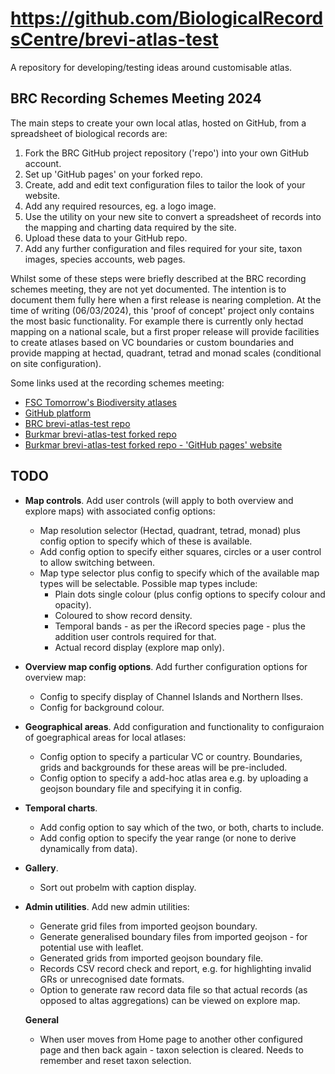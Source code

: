 # https://github.com/BiologicalRecordsCentre/brevi-atlas-test

A repository for developing/testing ideas around customisable atlas.

## BRC Recording Schemes Meeting 2024
The main steps to create your own local atlas, hosted on GitHub, from a spreadsheet of biological records are:
1. Fork the BRC GitHub project repository ('repo') into your own GitHub account.
2. Set up 'GitHub pages' on your forked repo.
3. Create, add and edit text configuration files to tailor the look of your website.
4. Add any required resources, eg. a logo image.
5. Use the utility on your new site to convert a spreadsheet of records into the mapping and charting data required by the site.
6. Upload these data to your GitHub repo.
7. Add any further configuration and  files required for your site, taxon images, species accounts, web pages.

Whilst some of these steps were briefly described at the BRC recording schemes meeting, they are not yet documented. The intention is to document them fully here when a first release is nearing completion. At the time of writing (06/03/2024), this 'proof of concept' 
project only contains the most basic functionality. For example there is currently only hectad mapping on a national scale, but a
first proper release will provide facilities to create atlases based on VC boundaries or custom boundaries and provide mapping at 
hectad, quadrant, tetrad and monad scales (conditional on site configuration).

Some links used at the recording schemes meeting:

<ul>
 <li>
      <a target="_blank" href="https://www.fscbiodiversity.uk/fullscreen/springtailatlas">
          FSC Tomorrow's Biodiversity atlases
      </a>
  </li>
  <li>
      <a target="_blank" href="https://github.com/about">
          GitHub platform
      </a>
  </li>
  <li>
      <a target="_blank" href="https://github.com/BiologicalRecordsCentre/brevi-atlas-test">
          BRC brevi-atlas-test repo
      </a>
  </li>
  <li>
      <a target="_blank" href="https://github.com/burkmarr/brevi-atlas-test">
          Burkmar brevi-atlas-test forked repo
      </a>
  </li>
  <li>
      <a target="_blank" href="https://burkmarr.github.io/brevi-atlas-test/">
          Burkmar brevi-atlas-test forked repo - 'GitHub pages' website
      </a>
  </li>
</ul>

## TODO
- **Map controls**. Add user controls (will apply to both overview and explore maps) with associated config options:
  - Map resolution selector (Hectad, quadrant, tetrad, monad) plus config option to specify which of these is available.
  - Add config option to specify either squares, circles or a user control to allow switching between.
  - Map type selector  plus config to specify which of the available map types will be selectable. Possible map types include:
    - Plain dots single colour (plus config options to specify colour and opacity).
    - Coloured to show record density.
    - Temporal bands - as per the iRecord species page - plus the addition user controls required for that.
    - Actual record display (explore map only).

- **Overview map config options**. Add further configuration options for overview map:
  - Config to specify display of Channel Islands and Northern Ilses.
  - Config for background colour.

- **Geographical areas**. Add configuration and functionality to configuraion of goegraphical areas for local atlases:
  - Config option to specify a particular VC or country. Boundaries, grids and backgrounds for these areas will be pre-included.
  - Config option to specify a add-hoc atlas area e.g. by uploading a geojson boundary file and specifying it in config.

- **Temporal charts**.
  - Add config option to say which of the two, or both, charts to include.
  - Add config option to specify the year range (or none to derive dynamically from data).

- **Gallery**.
  - Sort out probelm with caption display.

- **Admin utilities**. Add new admin utilities:
  - Generate grid files from imported geojson boundary.
  - Generate generalised boundary files from imported geojson - for potential use with leaflet.
  - Generated grids from imported geojson boundary file.
  - Records CSV record check and report, e.g. for highlighting invalid GRs or unrecognised date formats.
  - Option to generate raw record data file so that actual records (as opposed to altas aggregations) can be viewed on explore map.

  **General**
    - When user moves from Home page to another other configured page and then back again - taxon selection is cleared. Needs to remember and reset taxon selection.




